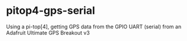 # pitop4-gps-serial
Using a pi-top[4], getting GPS data from the GPIO UART (serial) from an Adafruit Ultimate GPS Breakout v3
